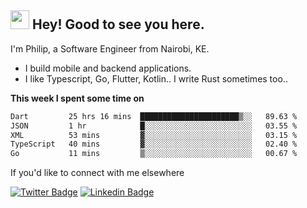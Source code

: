 <h2><img src="https://slackmojis.com/emojis/3643-cool-doge/download" width="30"/> Hey! Good to see you here.</h2>

<p>I'm Philip, a Software Engineer from Nairobi, KE. 

- I build mobile and backend applications.
- I like Typescript, Go, Flutter, Kotlin.. I write Rust sometimes too..</p>

**This week I spent some time on**
<!--START_SECTION:waka-->

```txt
Dart         25 hrs 16 mins  ██████████████████████▒░░   89.63 %
JSON         1 hr            █░░░░░░░░░░░░░░░░░░░░░░░░   03.55 %
XML          53 mins         ▓░░░░░░░░░░░░░░░░░░░░░░░░   03.15 %
TypeScript   40 mins         ▓░░░░░░░░░░░░░░░░░░░░░░░░   02.40 %
Go           11 mins         ▒░░░░░░░░░░░░░░░░░░░░░░░░   00.67 %
```

<!--END_SECTION:waka-->

If you'd like to connect with me elsewhere

[![Twitter Badge](https://img.shields.io/badge/-Twitter-1ca0f1?style=flat-square&labelColor=1ca0f1&logo=twitter&logoColor=white&link=https://twitter.com/_diogorodrigues)](https://twitter.com/kimathiphil)  [![Linkedin Badge](https://img.shields.io/badge/-LinkedIn-blue?style=flat-square&logo=Linkedin&logoColor=white&link=https://www.linkedin.com/in/philip-kimathi-2604a9114/)](https://www.linkedin.com/in/philip-kimathi-2604a9114/)
